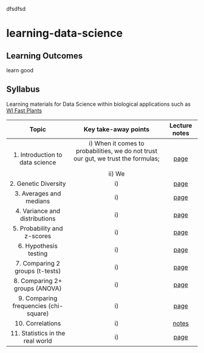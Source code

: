 dfsdfsd
# learning-data-science

## Learning Outcomes
learn good

## Syllabus
Learning materials for Data Science within biological applications such as [WI Fast Plants](https://fastplants.org )




| Topic | Key take-away points | Lecture notes |
| :---:   | :---: | :---:       |
| 1. Introduction to data science | i) When it comes to probabilities, we do not trust our gut, we trust the formulas; <br> <br>  ii) We | [page](https://benrushscience.github.io/learning-data-science//pages/1-introduction.html) | 
| 2. Genetic Diversity | i)   |  [page](https://benrushscience.github.io/learning-data-science//pages/2-genetic-diversity.html) | 
| 3. Averages and medians | i)   |  [page](https://benrushscience.github.io/learning-data-science//pages/3-averages-and-medians.html) |
| 4. Variance and distributions | i)   |  [page](https://benrushscience.github.io/learning-data-science/pages/4-variance-and-distributions.html) |
| 5. Probability and z-scores | i)   |  [page](https://benrushscience.github.io/learning-data-science/pages/5-probability-and-z-scores.html) |
| 6. Hypothesis testing | i)   |  [page](https://benrushscience.github.io/learning-data-science/pages/6-hypothesis-testing.html) |
| 7. Comparing 2 groups (t-tests) | i)   |  [page](https://benrushscience.github.io/learning-data-science/pages/7-comparing-2-groups.html) |
| 8. Comparing 2+ groups (ANOVA) | i)   |  [page](https://benrushscience.github.io/learning-data-science/pages/8-compring-2+-groups.html) |
| 9. Comparing frequencies (chi-square) | i)   |  [page](https://benrushscience.github.io/learning-data-science/pages/9-comparing-frequencies.html) |
| 10. Correlations | i)   |  [notes](https://benrushscience.github.io/learning-data-science/pages/10-correlations.html) |
| 11. Statistics in the real world | i)   |  [page](https://benrushscience.github.io/learning-data-science/pages/11-statistics-in-the-real-world.html) |
